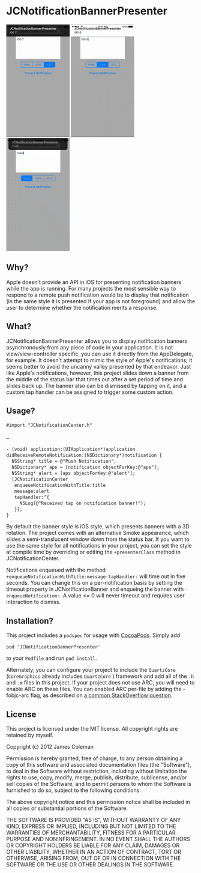 JCNotificationBannerPresenter
====

<img src="/screenshots/iOS7.png" alt="iOS7" height="300px">
<img src="/screenshots/iOS6.png" alt="iOS6" height="300px">
<img src="/screenshots/toast.png" alt="Toast" height="300px">

Why?
----

Apple doesn't provide an API in iOS for presenting notification banners while the app is running. For many projects the most sensible way to respond to a remote push notification would be to display that notification (in the same style it is presented if your app is not foreground) and allow the user to determine whether the notification merits a response.

What?
-----

JCNotificationBannerPresenter allows you to display notification banners asynchronously from any piece of code in your application. It is not view/view-controller specific, you can use it directly from the AppDelegate, for example. It doesn't attempt to mimic the style of Apple's notifications; it seems better to avoid the uncanny valley presented by that endeavor. Just like Apple's notifications, however, this project slides down a banner from the middle of the status bar that times out after a set period of time and slides back up. The banner also can be dismissed by tapping on it, and a custom tap handler can be assigned to trigger some custom action.

Usage?
----

    #import "JCNotificationCenter.h"
    
    …
    
    - (void) application:(UIApplication*)application didReceiveRemoteNotification:(NSDictionary*)notification {
      NSString* title = @"Push Notification";
      NSDictionary* aps = [notification objectForKey:@"aps"];
      NSString* alert = [aps objectForKey:@"alert"];
      [JCNotificationCenter
       enqueueNotificationWithTitle:title
       message:alert
       tapHandler:^{
         NSLog(@"Received tap on notification banner!");
       }];
    }

By default the banner style is iOS style, which presents banners with a 3D rotation. The project comes with an alternative Smoke appearance, which slides a semi-translucent window down from the status bar. If you want to use the same style for all notifications in your project, you can set the style at compile time by overriding or editing the `+presenterClass` method in JCNotificationCenter.

Notifications enqueued with the method `+enqueueNotificationWithTitle:message:tapHandler:` will time out in five seconds. You can change this on a per-notification basis by setting the timeout property in JCNotificationBanner and enqueing the banner with `-enqueueNotification:`. A value <= 0 will never timeout and requires user interaction to dismiss.

Installation?
-------------

This project includes a `podspec` for usage with [CocoaPods](http://http://cocoapods.org/). Simply add

    pod 'JCNotificationBannerPresenter'

to your `Podfile` and run `pod install`.

Alternately, you can configure your project to include the `QuartzCore` (`CoreGraphics` already includes `QuartzCore` ) framework and add all of the `.h` and `.m` files in this project. If your project does not use ARC, you will need to enable ARC on these files. You can enabled ARC per-file by adding the -fobjc-arc flag, as described on [a common StackOverflow question](http://stackoverflow.com/questions/6646052/how-can-i-disable-arc-for-a-single-file-in-a-project).

License
-------

This project is licensed under the MIT license. All copyright rights are retained by myself.

Copyright (c) 2012 James Coleman

Permission is hereby granted, free of charge, to any person obtaining a copy
of this software and associated documentation files (the "Software"), to deal
in the Software without restriction, including without limitation the rights
to use, copy, modify, merge, publish, distribute, sublicense, and/or sell
copies of the Software, and to permit persons to whom the Software is
furnished to do so, subject to the following conditions:

The above copyright notice and this permission notice shall be included in
all copies or substantial portions of the Software.

THE SOFTWARE IS PROVIDED "AS IS", WITHOUT WARRANTY OF ANY KIND, EXPRESS OR
IMPLIED, INCLUDING BUT NOT LIMITED TO THE WARRANTIES OF MERCHANTABILITY,
FITNESS FOR A PARTICULAR PURPOSE AND NONINFRINGEMENT. IN NO EVENT SHALL THE
AUTHORS OR COPYRIGHT HOLDERS BE LIABLE FOR ANY CLAIM, DAMAGES OR OTHER
LIABILITY, WHETHER IN AN ACTION OF CONTRACT, TORT OR OTHERWISE, ARISING FROM,
OUT OF OR IN CONNECTION WITH THE SOFTWARE OR THE USE OR OTHER DEALINGS IN
THE SOFTWARE.
